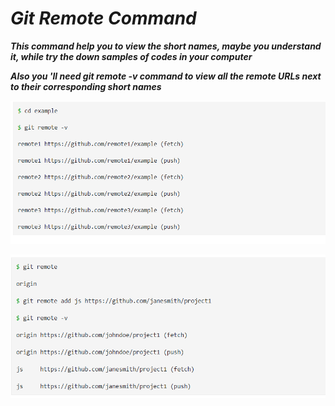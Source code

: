 # _Git Remote Command_


***This command help you to  view the short names, maybe you understand it, while try the down samples of codes in your computer***

***Also you 'll need git remote -v command to view all the remote URLs next to their corresponding short names***



![image](./remote-v.PNG)


![image](./remote.PNG)


